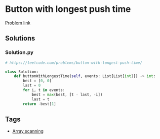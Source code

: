 # Button with longest push time

[Problem link](https://leetcode.com/problems/button-with-longest-push-time/)

## Solutions


### Solution.py
```py
# https://leetcode.com/problems/button-with-longest-push-time/

class Solution:
    def buttonWithLongestTime(self, events: List[List[int]]) -> int:
        best = [0, 0]
        last = 0
        for i, t in events:
            best = max(best, [t - last, -i])
            last = t
        return -best[1]
```
## Tags

* [Array scanning](/Collections/array-scanning.md#array-scanning)
